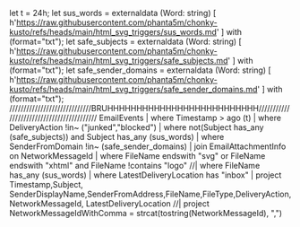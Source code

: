 let t = 24h;
let sus_words = externaldata (Word: string) [
    h'https://raw.githubusercontent.com/phanta5m/chonky-kusto/refs/heads/main/html_svg_triggers/sus_words.md'
] with (format="txt");
let safe_subjects = externaldata (Word: string) [
    h'https://raw.githubusercontent.com/phanta5m/chonky-kusto/refs/heads/main/html_svg_triggers/safe_subjects.md'
] with (format="txt");
let safe_sender_domains = externaldata (Word: string) [
    h'https://raw.githubusercontent.com/phanta5m/chonky-kusto/refs/heads/main/html_svg_triggers/safe_sender_domains.md'
] with (format="txt");
/////////////////////////////BRUHHHHHHHHHHHHHHHHHHHHHHHHHH//////////////////////////////////////////
EmailEvents
| where Timestamp > ago (t) | where DeliveryAction !in~ ("junked","blocked") 
| where not(Subject has_any (safe_subjects)) and Subject has_any (sus_words) | where SenderFromDomain !in~ (safe_sender_domains)
| join EmailAttachmentInfo on NetworkMessageId
| where FileName endswith "svg" or FileName endswith "xhtml" and FileName !contains "logo"
//| where FileName has_any (sus_words)
| where LatestDeliveryLocation has "inbox"
| project Timestamp,Subject, SenderDisplayName,SenderFromAddress,FileName,FileType,DeliveryAction,NetworkMessageId, LatestDeliveryLocation
//| project NetworkMessageIdWithComma = strcat(tostring(NetworkMessageId), ",")
